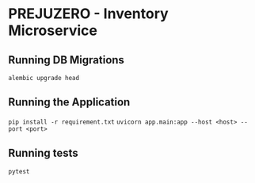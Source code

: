 # PREJUZERO - Inventory Microservice

## Running DB Migrations

`alembic upgrade head`

## Running the Application

`pip install -r requirement.txt`
`uvicorn app.main:app --host <host> --port <port>`

## Running tests

`pytest`
